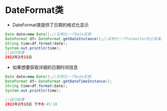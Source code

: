 # DateFormat类
*  DateFormat类提供了日期的格式化显示
```java
Date date=new Date();//实例化一个Date实例
DateFormat df= DateFormat.getDateInstance();//实例化一个formatter的工具类实例
String time=df.format(date);
System.out.println(time);
//运行结果
2022年2月13日


```
* 如果想要获取详细的日期时间信息
```java
Date date=new Date();//实例化一个Date实例
DateFormat df= DateFormat.getDateTimeInstance();
String time=df.format(date);
System.out.println(time);

//运行结果
2022年2月13日 下午8:45:10
```